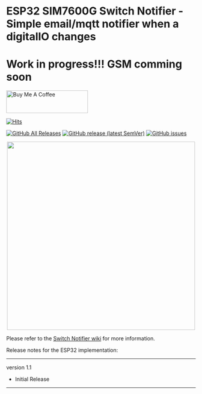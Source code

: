 # ESP32 SIM7600G Switch Notifier - Simple email/mqtt notifier when a digitalIO changes

<h1> Work in progress!!! GSM comming soon</h1>

<a href="https://www.buymeacoffee.com/r4K2HIB" target="_blank"><img src="https://cdn.buymeacoffee.com/buttons/v2/default-yellow.png" alt="Buy Me A Coffee" style="height: 60px !important;width: 217px !important;" ></a>

[![Hits](https://hits.seeyoufarm.com/api/count/incr/badge.svg?url=https%3A%2F%2Fgithub.com%2FClassicDIY%2FTS45ToMQTT&count_bg=%2379C83D&title_bg=%23555555&icon=&icon_color=%23E7E7E7&title=hits&edge_flat=false)](https://hits.seeyoufarm.com)

[![GitHub All Releases](https://img.shields.io/github/downloads/ClassicDIY/SwitchNotifier/total.svg?style=for-the-badge)](https://github.com/ClassicDIY/SwitchNotifier/releases)
[![GitHub release (latest SemVer)](https://img.shields.io/github/v/release/ClassicDIY/SwitchNotifier.svg?style=for-the-badge)](https://github.com/ClassicDIY/SwitchNotifier/releases)
[![GitHub issues](https://img.shields.io/github/issues-raw/ClassicDIY/SwitchNotifier.svg?style=for-the-badge)](https://github.com/ClassicDIY/SwitchNotifier/issues)


<p align="center">
<img src=https://github.com/ClassicDIY/SwitchNotifier/blob/main/pictures/SIM7600G.PNG width=500>
</p>

<p>
Please refer to the <a href="https://github.com/ClassicDIY/SwitchNotifier/wiki">Switch Notifier wiki</a> for more information.
</p>


Release notes for the ESP32 implementation:

-----------------
version 1.1

<ul>
<li>Initial Release</li>
</ul>

-----------------
